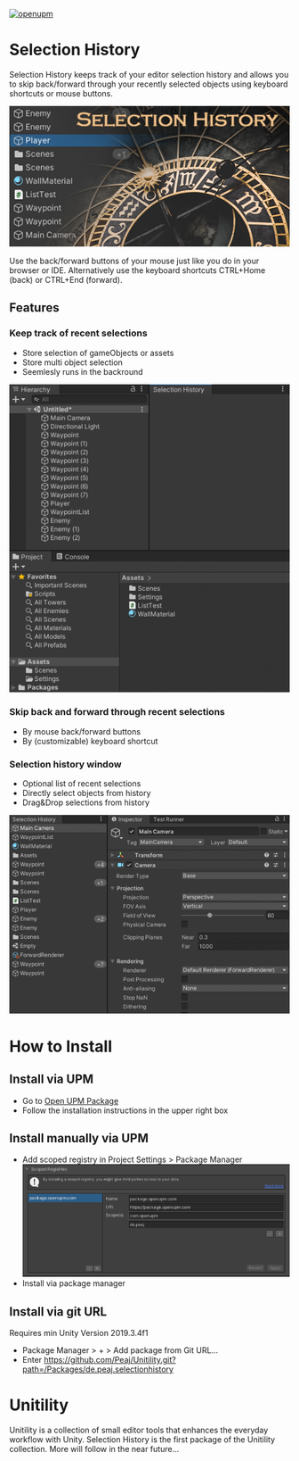 [![openupm](https://img.shields.io/npm/v/de.peaj.selectionhistory?label=openupm&registry_uri=https://package.openupm.com)](https://openupm.com/packages/de.peaj.selectionhistory/)

# Selection History

Selection History keeps track of your editor selection history and allows you to skip back/forward through your recently selected objects using keyboard shortcuts or mouse buttons.

![Cover image](https://github.com/Peaj/Unitility/blob/main/Packages/de.peaj.selectionhistory/Documentation%7E/Images/CoverImage.png)

Use the back/forward buttons of your mouse just like you do in your browser or IDE.
Alternatively use the keyboard shortcuts CTRL+Home (back) or CTRL+End (forward).

## Features

### Keep track of recent selections

- Store selection of gameObjects or assets
- Store multi object selection
- Seemlesly runs in the backround

![Selecting objects](https://github.com/Peaj/Unitility/blob/main/Packages/de.peaj.selectionhistory/Documentation%7E/Images/GIF%2001.02.2021%2002-00-39.gif)

### Skip back and forward through recent selections
  
- By mouse back/forward buttons
- By (customizable) keyboard shortcut

### Selection history window

- Optional list of recent selections
- Directly select objects from history
- Drag&Drop selections from history
  
![Dragging multiple objects](https://github.com/Peaj/Unitility/blob/main/Packages/de.peaj.selectionhistory/Documentation%7E/Images/GIF%2001.02.2021%2001-53-12.gif)
  
# How to Install

## Install via UPM

- Go to [Open UPM Package](https://openupm.com/packages/de.peaj.selectionhistory/)
- Follow the installation instructions in the upper right box

## Install manually via UPM

- Add scoped registry in Project Settings > Package Manager
![Package Manager Settings](https://github.com/Peaj/Unitility/blob/main/Packages/de.peaj.selectionhistory/Documentation%7E/Images/Screenshot%202021-02-02%20011713.png)
- Install via package manager

## Install via git URL

Requires min Unity Version 2019.3.4f1
- Package Manager > + > Add package from Git URL...
- Enter https://github.com/Peaj/Unitility.git?path=/Packages/de.peaj.selectionhistory

# Unitility

Unitility is a collection of small editor tools that enhances the everyday workflow with Unity.
Selection History is the first package of the Unitility collection.
More will follow in the near future...
